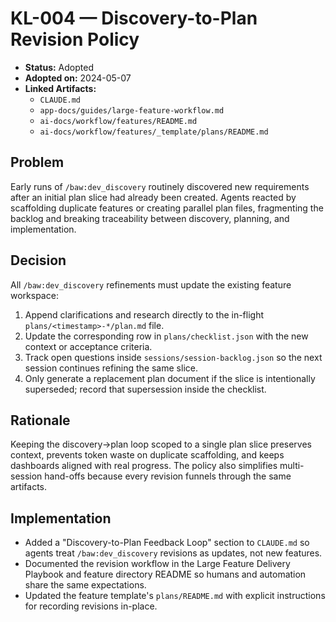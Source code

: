 # KL-004 — Discovery-to-Plan Revision Policy

- **Status:** Adopted
- **Adopted on:** 2024-05-07
- **Linked Artifacts:**
  - `CLAUDE.md`
  - `app-docs/guides/large-feature-workflow.md`
  - `ai-docs/workflow/features/README.md`
  - `ai-docs/workflow/features/_template/plans/README.md`

## Problem

Early runs of `/baw:dev_discovery` routinely discovered new requirements after an initial plan slice had already been created. Agents reacted by scaffolding duplicate features or creating parallel plan files, fragmenting the backlog and breaking traceability between discovery, planning, and implementation.

## Decision

All `/baw:dev_discovery` refinements must update the existing feature workspace:

1. Append clarifications and research directly to the in-flight `plans/<timestamp>-*/plan.md` file.
2. Update the corresponding row in `plans/checklist.json` with the new context or acceptance criteria.
3. Track open questions inside `sessions/session-backlog.json` so the next session continues refining the same slice.
4. Only generate a replacement plan document if the slice is intentionally superseded; record that supersession inside the checklist.

## Rationale

Keeping the discovery→plan loop scoped to a single plan slice preserves context, prevents token waste on duplicate scaffolding, and keeps dashboards aligned with real progress. The policy also simplifies multi-session hand-offs because every revision funnels through the same artifacts.

## Implementation

- Added a "Discovery-to-Plan Feedback Loop" section to `CLAUDE.md` so agents treat `/baw:dev_discovery` revisions as updates, not new features.
- Documented the revision workflow in the Large Feature Delivery Playbook and feature directory README so humans and automation share the same expectations.
- Updated the feature template's `plans/README.md` with explicit instructions for recording revisions in-place.
